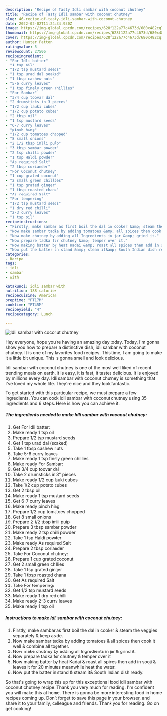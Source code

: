 ```yaml
---
description: "Recipe of Tasty Idli sambar with coconut chutney"
title: "Recipe of Tasty Idli sambar with coconut chutney"
slug: 46-recipe-of-tasty-idli-sambar-with-coconut-chutney
date: 2022-02-02T11:24:34.930Z
image: https://img-global.cpcdn.com/recipes/628f122a77c4673d/680x482cq70/idli-sambar-with-coconut-chutney-recipe-main-photo.jpg
thumbnail: https://img-global.cpcdn.com/recipes/628f122a77c4673d/680x482cq70/idli-sambar-with-coconut-chutney-recipe-main-photo.jpg
cover: https://img-global.cpcdn.com/recipes/628f122a77c4673d/680x482cq70/idli-sambar-with-coconut-chutney-recipe-main-photo.jpg
author: Hunter Patton
ratingvalue: 5
reviewcount: 27506
recipeingredient:
- "For Idli batter"
- "1 tsp oil"
- "1/2 tsp mustard seeds"
- "1 tsp urad dal soaked"
- "1 tbsp cashew nuts"
- "5-6 curry leaves"
- "1 tsp finely green chillies"
- "For Sambar"
- "3/4 cup toovar dal"
- "2 drumsticks in 3 pieces"
- "1/2 cup lauki cubes"
- "1/2 cup potato cubes"
- "2 tbsp oil"
- "1 tsp mustard seeds"
- "6-7 curry leaves"
- "pinch hing"
- "1/2 cup tomatoes chopped"
- "8 small onions"
- "2 1/2 tbsp imlli pulp"
- "3 tbsp sambar powder"
- "2 tsp chilli powder"
- "1 tsp Haldi powder"
- "As required Salt"
- "2 tbsp coriander"
- "For Coconut chutney"
- "1 cup grated coconut"
- "2 small green chillies"
- "1 tsp grated ginger"
- "1 tbsp roasted chana"
- "As required Salt"
- "For tempering"
- "1/2 tsp mustard seeds"
- "1 dry red chilli"
- "2-3 curry leaves"
- "1 tsp oil"
recipeinstructions:
- "Firstly, make sambar as first boil the dal in cooker &amp; steam the veggies separately &amp; keep aside."
- "Now make sambar tadka by adding tomatoes &amp; all spices then cook it well &amp; combine all together."
- "Now make chutney by adding all Ingredients in jar &amp; grind it."
- "Now prepare tadka for chutney &amp; temper over it."
- "Now making batter by heat Kadai &amp; roast all spices then add in sooji &amp; leaves it for 20 minutes meanwhile heat the water."
- "Now put the batter in stand &amp; steam it&amp; South Indian dish ready."
categories:
- Recipe
tags:
- idli
- sambar
- with

katakunci: idli sambar with 
nutrition: 188 calories
recipecuisine: American
preptime: "PT17M"
cooktime: "PT45M"
recipeyield: "4"
recipecategory: Lunch

---
```



![Idli sambar with coconut chutney](https://img-global.cpcdn.com/recipes/628f122a77c4673d/680x482cq70/idli-sambar-with-coconut-chutney-recipe-main-photo.jpg)

Hey everyone, hope you're having an amazing day today. Today, I'm gonna show you how to prepare a distinctive dish, idli sambar with coconut chutney. It is one of my favorites food recipes. This time, I am going to make it a little bit unique. This is gonna smell and look delicious.



Idli sambar with coconut chutney is one of the most well liked of recent trending meals on earth. It is easy, it is fast, it tastes delicious. It is enjoyed by millions every day. Idli sambar with coconut chutney is something that I've loved my whole life. They're nice and they look fantastic.


To get started with this particular recipe, we must prepare a few ingredients. You can cook idli sambar with coconut chutney using 35 ingredients and 6 steps. Here is how you can achieve it.

<!--inarticleads1-->

##### The ingredients needed to make Idli sambar with coconut chutney:

1. Get For Idli batter:
1. Make ready 1 tsp oil
1. Prepare 1/2 tsp mustard seeds
1. Get 1 tsp urad dal (soaked)
1. Take 1 tbsp cashew nuts
1. Take 5-6 curry leaves
1. Make ready 1 tsp finely green chillies
1. Make ready For Sambar:
1. Get 3/4 cup toovar dal
1. Take 2 drumsticks in 3&#34; pieces
1. Make ready 1/2 cup lauki cubes
1. Take 1/2 cup potato cubes
1. Get 2 tbsp oil
1. Make ready 1 tsp mustard seeds
1. Get 6-7 curry leaves
1. Make ready pinch hing
1. Prepare 1/2 cup tomatoes chopped
1. Get 8 small onions
1. Prepare 2 1/2 tbsp imlli pulp
1. Prepare 3 tbsp sambar powder
1. Make ready 2 tsp chilli powder
1. Take 1 tsp Haldi powder
1. Make ready As required Salt
1. Prepare 2 tbsp coriander
1. Take For Coconut chutney:
1. Prepare 1 cup grated coconut
1. Get 2 small green chillies
1. Take 1 tsp grated ginger
1. Take 1 tbsp roasted chana
1. Get As required Salt
1. Take For tempering:
1. Get 1/2 tsp mustard seeds
1. Make ready 1 dry red chilli
1. Make ready 2-3 curry leaves
1. Make ready 1 tsp oil




<!--inarticleads2-->

##### Instructions to make Idli sambar with coconut chutney:

1. Firstly, make sambar as first boil the dal in cooker &amp; steam the veggies separately &amp; keep aside.
1. Now make sambar tadka by adding tomatoes &amp; all spices then cook it well &amp; combine all together.
1. Now make chutney by adding all Ingredients in jar &amp; grind it.
1. Now prepare tadka for chutney &amp; temper over it.
1. Now making batter by heat Kadai &amp; roast all spices then add in sooji &amp; leaves it for 20 minutes meanwhile heat the water.
1. Now put the batter in stand &amp; steam it&amp; South Indian dish ready.




So that's going to wrap this up for this exceptional food idli sambar with coconut chutney recipe. Thank you very much for reading. I'm confident you will make this at home. There is gonna be more interesting food in home recipes coming up. Don't forget to save this page in your browser, and share it to your family, colleague and friends. Thank you for reading. Go on get cooking!
